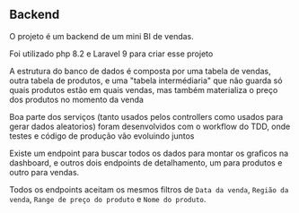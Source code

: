 ## Backend

O projeto é um backend de um mini BI de vendas.

Foi utilizado php 8.2 e Laravel 9 para criar esse projeto

A estrutura do banco de dados é composta por uma tabela de vendas, outra tabela de produtos, e uma "tabela intermédiaria" que não guarda só quais produtos estão em quais vendas, mas também materializa o preço dos produtos no momento da venda

Boa parte dos serviços (tanto usados pelos controllers como usados para gerar dados aleatorios) foram desenvolvidos com o workflow do TDD, onde testes e código de produção vão evoluindo juntos

Existe um endpoint para buscar todos os dados para montar os graficos na dashboard, e outros dois endpoints de detalhamento, um para produtos e outro para vendas.

Todos os endpoints aceitam os mesmos filtros de `Data da venda`, `Região da venda`, `Range de preço do produto` e `Nome do produto`.

